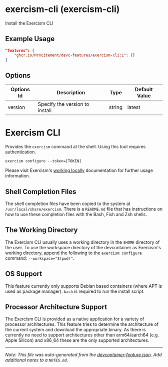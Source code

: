 
# exercism-cli (exercism-cli)

Install the Exercism CLI

## Example Usage

```json
"features": {
    "ghcr.io/MrXcitement/devc-features/exercism-cli:1": {}
}
```

## Options

| Options Id | Description | Type | Default Value |
|-----|-----|-----|-----|
| version | Specify the version to install | string | latest |

# Exercism CLI

Provides the `exercism` command at the shell. Using this tool requires authentication.

```shell
exercism configure --token=[TOKEN]
```

Please visit Exercism's [working locally](https://exercism.org/docs/using/solving-exercises/working-locally)
documentation for further usage information.

## Shell Completion Files

The shell completion files have been copied to the system at `/usr/local/share/exercism`.
There is a `README.md` file that has instructions on how to use these completion
files with the Bash, Fish and Zsh shells.

## The Working Directory

The Exercism CLI usually uses a working directory in the `$HOME` directory of
the user.  To use the workspace directory of the devcontainer as Exercism's
working directory, append the following to the `exercism configure` command:
`--workspace="$(pwd)"`.

## OS Support

This feature currently only supports Debian based containers (where APT is used
as package manager).  `bash` is required to run the install script.

## Processor Architecture Support

The Exercism CLI is provided as a native application for a variety of processor
architectures.  This feature tries to determine the architecture of the current
system and download the appropriate binary.  As there is currently no need to
support architectures other than arm64/aarch64 (e.g. Apple Silicon) and x86_64
these are the only supported architectures.


---

_Note: This file was auto-generated from the [devcontainer-feature.json](https://github.com/MrXcitement/devc-features/blob/main/src/exercism-cli/devcontainer-feature.json).  Add additional notes to a `NOTES.md`._
